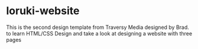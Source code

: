 # loruki-website
This is the second design template from Traversy Media designed by Brad.  to learn HTML/CSS Design and take a look at designing a website with three pages
